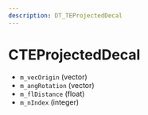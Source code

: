```yaml
---
description: DT_TEProjectedDecal
---
```


# CTEProjectedDecal


* `m_vecOrigin` (vector)
* `m_angRotation` (vector)
* `m_flDistance` (float)
* `m_nIndex` (integer)
